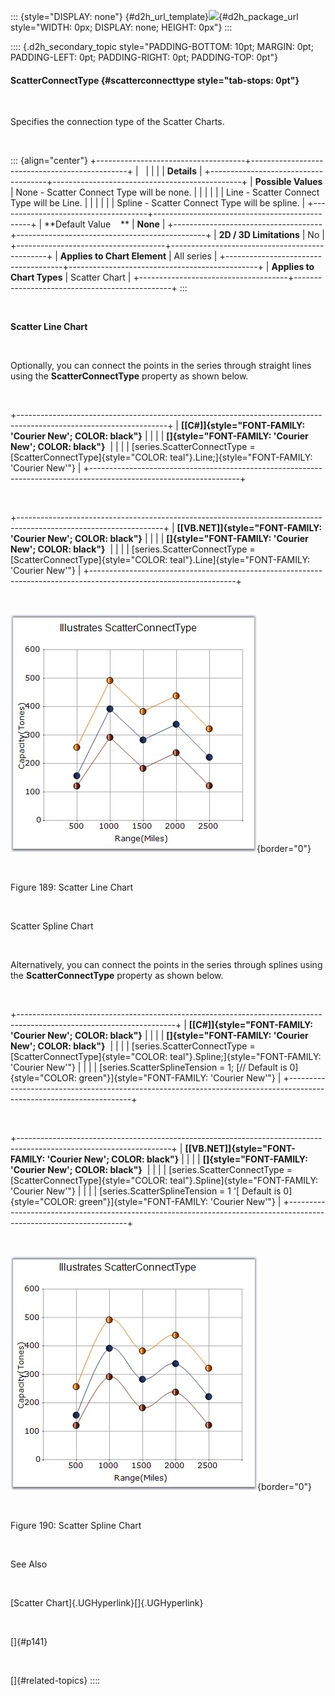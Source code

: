 ::: {style="DISPLAY: none"}
[](ms-xhelp:///?Id=d2h_url_template){#d2h_url_template}![](!package_url!){#d2h_package_url style="WIDTH: 0px; DISPLAY: none; HEIGHT: 0px"}
:::

:::: {.d2h_secondary_topic style="PADDING-BOTTOM: 10pt; MARGIN: 0pt; PADDING-LEFT: 0pt; PADDING-RIGHT: 0pt; PADDING-TOP: 0pt"}
#### ScatterConnectType {#scatterconnecttype style="tab-stops: 0pt"}

 

Specifies the connection type of the Scatter Charts.

 

::: {align="center"}
+-------------------------------------+-----------------------------------------------+
|                                                                                     |
|                                                                                     |
| **Details**                                                                         |
+-------------------------------------+-----------------------------------------------+
| **Possible Values**                 | None - Scatter Connect Type will be none.     |
|                                     |                                               |
|                                     | Line - Scatter Connect Type will be Line.     |
|                                     |                                               |
|                                     | Spline - Scatter Connect Type will be spline. |
+-------------------------------------+-----------------------------------------------+
| **Default Value    **               | **None**                                      |
+-------------------------------------+-----------------------------------------------+
| **2D / 3D Limitations**             | No                                            |
+-------------------------------------+-----------------------------------------------+
| **Applies to Chart Element**        | All series                                    |
+-------------------------------------+-----------------------------------------------+
| **Applies to Chart Types**          | Scatter Chart                                 |
+-------------------------------------+-----------------------------------------------+
:::

 

**Scatter Line Chart**

 

Optionally, you can connect the points in the series through straight lines using the **ScatterConnectType** property as shown below.

 

+-------------------------------------------------------------------------------------------------------------------+
| **[\[C#\]]{style="FONT-FAMILY: 'Courier New'; COLOR: black"}**                                                    |
|                                                                                                                   |
| **[]{style="FONT-FAMILY: 'Courier New'; COLOR: black"}**                                                          |
|                                                                                                                   |
| [series.ScatterConnectType = [ScatterConnectType]{style="COLOR: teal"}.Line;]{style="FONT-FAMILY: 'Courier New'"} |
+-------------------------------------------------------------------------------------------------------------------+

 

+------------------------------------------------------------------------------------------------------------------+
| **[\[VB.NET\]]{style="FONT-FAMILY: 'Courier New'; COLOR: black"}**                                               |
|                                                                                                                  |
| **[]{style="FONT-FAMILY: 'Courier New'; COLOR: black"}**                                                         |
|                                                                                                                  |
| [series.ScatterConnectType = [ScatterConnectType]{style="COLOR: teal"}.Line]{style="FONT-FAMILY: 'Courier New'"} |
+------------------------------------------------------------------------------------------------------------------+

 

![](ImagesExt/image84_189.jpg){border="0"}

 

Figure 189: Scatter Line Chart

 

Scatter Spline Chart

 

Alternatively, you can connect the points in the series through splines using the **ScatterConnectType** property as shown below.

 

+---------------------------------------------------------------------------------------------------------------------+
| **[\[C#\]]{style="FONT-FAMILY: 'Courier New'; COLOR: black"}**                                                      |
|                                                                                                                     |
| **[]{style="FONT-FAMILY: 'Courier New'; COLOR: black"}**                                                            |
|                                                                                                                     |
| [series.ScatterConnectType = [ScatterConnectType]{style="COLOR: teal"}.Spline;]{style="FONT-FAMILY: 'Courier New'"} |
|                                                                                                                     |
| [series.ScatterSplineTension = 1; [// Default is 0]{style="COLOR: green"}]{style="FONT-FAMILY: 'Courier New'"}      |
+---------------------------------------------------------------------------------------------------------------------+

 

+--------------------------------------------------------------------------------------------------------------------+
| **[\[VB.NET\]]{style="FONT-FAMILY: 'Courier New'; COLOR: black"}**                                                 |
|                                                                                                                    |
| **[]{style="FONT-FAMILY: 'Courier New'; COLOR: black"}**                                                           |
|                                                                                                                    |
| [series.ScatterConnectType = [ScatterConnectType]{style="COLOR: teal"}.Spline]{style="FONT-FAMILY: 'Courier New'"} |
|                                                                                                                    |
| [series.ScatterSplineTension = 1 \'[ Default is 0]{style="COLOR: green"}]{style="FONT-FAMILY: 'Courier New'"}      |
+--------------------------------------------------------------------------------------------------------------------+

 

![](ImagesExt/image84_190.jpg){border="0"}

 

Figure 190: Scatter Spline Chart

 

See Also

 

[Scatter Chart]{.UGHyperlink}[]{.UGHyperlink}

 

[]{#p141} 

 

[]{#related-topics}
::::
